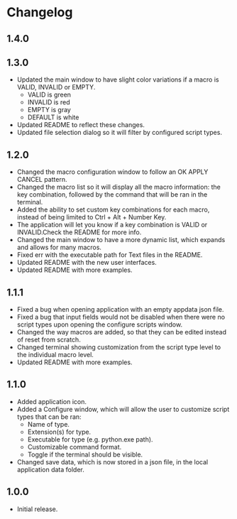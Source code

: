 # Changelog

## 1.4.0

## 1.3.0
* Updated the main window to have slight color variations if a macro is VALID, INVALID or EMPTY.
  * VALID is green
  * INVALID is red
  * EMPTY is gray
  * DEFAULT is white
* Updated README to reflect these changes.
* Updated file selection dialog so it will filter by configured script types.

## 1.2.0
* Changed the macro configuration window to follow an OK APPLY CANCEL pattern.
* Changed the macro list so it will display all the macro information: the key combination, followed by the command that will be ran in the terminal.
* Added the ability to set custom key combinations for each macro, instead of being limited to Ctrl + Alt + Number Key.
* The application will let you know if a key combination is VALID or INVALID.Check the README for more info.
* Changed the main window to have a more dynamic list, which expands and allows for many macros.
* Fixed err with the executable path for Text files in the README.
* Updated README with the new user interfaces.
* Updated README with more examples.

## 1.1.1
* Fixed a bug when opening application with an empty appdata json file.
* Fixed a bug that input fields would not be disabled when there were no script types upon opening the configure scripts window. 
* Changed the way macros are added, so that they can be edited instead of reset from scratch.
* Changed terminal showing customization from the script type level to the individual macro level.
* Updated README with more examples.

## 1.1.0
* Added application icon.
* Added a Configure window, which will allow the user to customize script types that can be ran:
  * Name of type.
  * Extension(s) for type.
  * Executable for type (e.g. python.exe path).
  * Customizable command format.
  * Toggle if the terminal should be visible.
* Changed save data, which is now stored in a json file, in the local application data folder.

## 1.0.0
* Initial release.